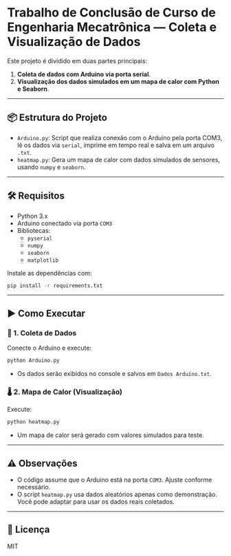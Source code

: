 # Trabalho de Conclusão de Curso de Engenharia Mecatrônica — Coleta e Visualização de Dados

Este projeto é dividido em duas partes principais:
1. **Coleta de dados com Arduino via porta serial**.
2. **Visualização dos dados simulados em um mapa de calor com Python e Seaborn**.

---

## 📦 Estrutura do Projeto

- `Arduino.py`: Script que realiza conexão com o Arduino pela porta COM3, lê os dados via `serial`, imprime em tempo real e salva em um arquivo `.txt`.
- `heatmap.py`: Gera um mapa de calor com dados simulados de sensores, usando `numpy` e `seaborn`.

---

## 🛠 Requisitos

- Python 3.x
- Arduino conectado via porta `COM3`
- Bibliotecas:
  - `pyserial`
  - `numpy`
  - `seaborn`
  - `matplotlib`

Instale as dependências com:

```bash
pip install -r requirements.txt
```

---

## ▶️ Como Executar

### 🔌 1. Coleta de Dados

Conecte o Arduino e execute:

```bash
python Arduino.py
```

- Os dados serão exibidos no console e salvos em `Dados Arduíno.txt`.

### 🌡 2. Mapa de Calor (Visualização)

Execute:

```bash
python heatmap.py
```

- Um mapa de calor será gerado com valores simulados para teste.

---

## ⚠️ Observações

- O código assume que o Arduino está na porta `COM3`. Ajuste conforme necessário.
- O script `heatmap.py` usa dados aleatórios apenas como demonstração. Você pode adaptar para usar os dados reais coletados.

---

## 📄 Licença

MIT
